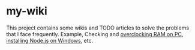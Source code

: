 # my-wiki

This project contains some wikis and TODO articles to solve the problems that I face frequently.
Example, 
Checking and [overclocking RAM on PC](./pc/ram.md), [installing Node.js on Windows](./programming/how-to-install-nodejs.md), etc.
